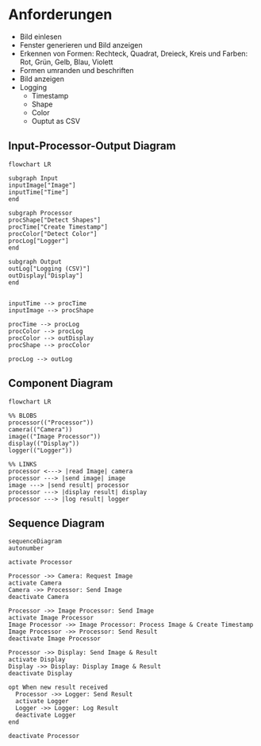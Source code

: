
# Anforderungen
- Bild einlesen
- Fenster generieren und Bild anzeigen
- Erkennen von Formen: Rechteck, Quadrat, Dreieck, Kreis und Farben:  Rot, Grün, Gelb, Blau, Violett
- Formen umranden und beschriften
- Bild anzeigen
- Logging
  - Timestamp
  - Shape
  - Color
  - Ouptut as CSV

## Input-Processor-Output Diagram
```mermaid
flowchart LR

subgraph Input
inputImage["Image"]
inputTime["Time"]
end

subgraph Processor
procShape["Detect Shapes"]
procTime["Create Timestamp"]
procColor["Detect Color"]
procLog["Logger"]
end

subgraph Output 
outLog["Logging (CSV)"]
outDisplay["Display"]
end


inputTime --> procTime
inputImage --> procShape

procTime --> procLog
procColor --> procLog
procColor --> outDisplay
procShape --> procColor

procLog --> outLog
```

## Component Diagram

```mermaid
flowchart LR

%% BLOBS
processor(("Processor"))
camera(("Camera"))
image(("Image Processor"))
display(("Display"))
logger(("Logger"))

%% LINKS
processor <---> |read Image| camera
processor ---> |send image| image
image ---> |send result| processor
processor ---> |display result| display
processor ---> |log result| logger

```

## Sequence Diagram
```mermaid
sequenceDiagram
autonumber

activate Processor

Processor ->> Camera: Request Image
activate Camera
Camera ->> Processor: Send Image
deactivate Camera

Processor ->> Image Processor: Send Image
activate Image Processor
Image Processor ->> Image Processor: Process Image & Create Timestamp
Image Processor ->> Processor: Send Result
deactivate Image Processor

Processor ->> Display: Send Image & Result
activate Display
Display ->> Display: Display Image & Result
deactivate Display

opt When new result received
  Processor ->> Logger: Send Result
  activate Logger
  Logger ->> Logger: Log Result
  deactivate Logger
end

deactivate Processor
```
